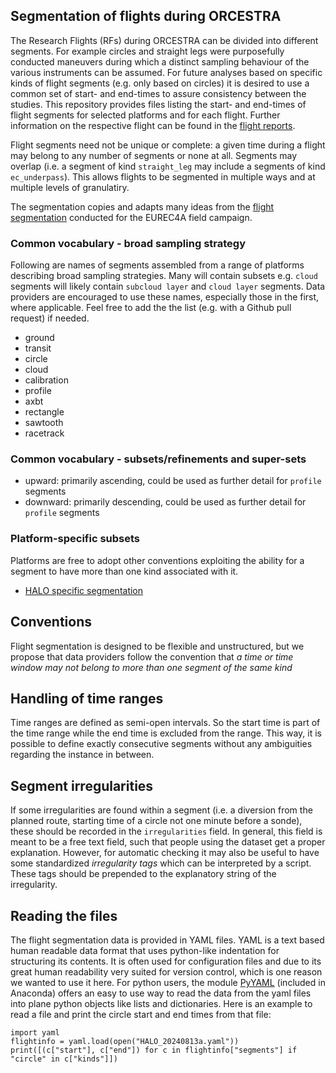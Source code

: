## Segmentation of flights during ORCESTRA

The Research Flights (RFs) during ORCESTRA can be divided into different segments.
For example circles and straight legs were purposefully conducted maneuvers during which
a distinct sampling behaviour of the various instruments can be assumed. For future analyses
based on specific kinds of flight segments (e.g. only based on circles) it is desired to use a
common set of start- and end-times to assure consistency between the studies. This repository
provides files listing the start- and end-times of  flight segments for selected platforms and 
for each flight. Further information on the respective flight can be found in the
[flight reports](https://github.com/orcestra-campaign/book/tree/main/orcestra_book/reports).

Flight segments need not be unique or complete: a given time during a flight may belong to
any number of segments or none at all. Segments may overlap (i.e. a segment of kind `straight_leg`
may include a segments of kind `ec_underpass`). This allows flights to be segmented
in multiple ways and at multiple levels of granulatiry.

The segmentation copies and adapts many ideas from the [flight segmentation](https://github.com/eurec4a/flight-phase-separation) conducted for the EUREC4A field campaign.

### Common vocabulary - broad sampling strategy
Following are names of segments assembled from a range of platforms describing broad sampling strategies. Many will contain subsets
e.g. `cloud` segments will likely contain `subcloud layer` and `cloud layer` segments.
Data providers are encouraged to use these names, especially those in the first, where applicable.
Feel free to add the the list (e.g. with a Github pull request) if needed.
* ground
* transit
* circle
* cloud
* calibration
* profile
* axbt
* rectangle
* sawtooth
* racetrack

### Common vocabulary - subsets/refinements and super-sets
* upward: primarily ascending, could be used as further detail for `profile` segments
* downward: primarily descending, could be used as further detail for `profile` segments

### Platform-specific subsets
Platforms are free to adopt other conventions exploiting the ability for a segment to have more than one kind associated with it.

* [HALO specific segmentation](HALO-segmentation-notes.md)

## Conventions
Flight segmentation is designed to be flexible and unstructured, but we propose that data providers follow the convention that
_a time or time window may not belong to more than one segment of the same kind_

## Handling of time ranges

Time ranges are defined as semi-open intervals. So the start time is part of the time range while the end time is excluded from the range. This way, it is possible to define exactly consecutive segments without any ambiguities regarding the instance in between.

## Segment irregularities

If some irregularities are found within a segment (i.e. a diversion from the planned route, starting time of a circle not one minute before a sonde), these should be recorded in the `irregularities` field. In general, this field is meant to be a free text field, such that people using the dataset get a proper explanation. However, for automatic checking it may also be useful to have some standardized *irregularity tags* which can be interpreted by a script. These tags should be prepended to the explanatory string of the irregularity.

## Reading the files

The flight segmentation data is provided in YAML files. YAML is a text based
human readable data format that uses python-like indentation for structuring its contents. It is often used for configuration
files and due to its great human readability very suited for version control, which is one reason we wanted to use it here.
For python users, the module [PyYAML](https://pyyaml.org) (included in Anaconda)
offers an easy to use way to read the data from the yaml files into plane python objects like lists and dictionaries.
Here is an example to read a file and print the circle start and end times from that file:

```
import yaml
flightinfo = yaml.load(open("HALO_20240813a.yaml"))
print([(c["start"], c["end"]) for c in flightinfo["segments"] if "circle" in c["kinds"]])
```
